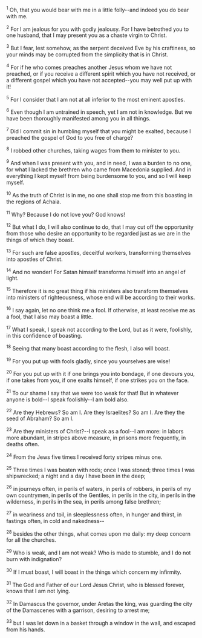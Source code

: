 <sup>1</sup> 
Oh, that you would bear with me in a little folly--and indeed you do bear with me. 

<sup>2</sup> 
For I am jealous for you with godly jealousy. For I have betrothed you to one husband, that I may present you as a chaste virgin to Christ. 

<sup>3</sup> 
But I fear, lest somehow, as the serpent deceived Eve by his craftiness, so your minds may be corrupted from the simplicity that is in Christ. 

<sup>4</sup> 
For if he who comes preaches another Jesus whom we have not preached, or if you receive a different spirit which you have not received, or a different gospel which you have not accepted--you may well put up with it! 

<sup>5</sup> 
For I consider that I am not at all inferior to the most eminent apostles. 

<sup>6</sup> 
Even though I am untrained in speech, yet I am not in knowledge. But we have been thoroughly manifested among you in all things. 

<sup>7</sup> 
Did I commit sin in humbling myself that you might be exalted, because I preached the gospel of God to you free of charge? 

<sup>8</sup> 
I robbed other churches, taking wages from them to minister to you. 

<sup>9</sup> 
And when I was present with you, and in need, I was a burden to no one, for what I lacked the brethren who came from Macedonia supplied. And in everything I kept myself from being burdensome to you, and so I will keep myself. 

<sup>10</sup> 
As the truth of Christ is in me, no one shall stop me from this boasting in the regions of Achaia. 

<sup>11</sup> 
Why? Because I do not love you? God knows! 

<sup>12</sup> 
But what I do, I will also continue to do, that I may cut off the opportunity from those who desire an opportunity to be regarded just as we are in the things of which they boast. 

<sup>13</sup> 
For such are false apostles, deceitful workers, transforming themselves into apostles of Christ. 

<sup>14</sup> 
And no wonder! For Satan himself transforms himself into an angel of light. 

<sup>15</sup> 
Therefore it is no great thing if his ministers also transform themselves into ministers of righteousness, whose end will be according to their works.

<sup>16</sup> 
I say again, let no one think me a fool. If otherwise, at least receive me as a fool, that I also may boast a little. 

<sup>17</sup> 
What I speak, I speak not according to the Lord, but as it were, foolishly, in this confidence of boasting. 

<sup>18</sup> 
Seeing that many boast according to the flesh, I also will boast. 

<sup>19</sup> 
For you put up with fools gladly, since you yourselves are wise! 

<sup>20</sup> 
For you put up with it if one brings you into bondage, if one devours you, if one takes from you, if one exalts himself, if one strikes you on the face. 

<sup>21</sup> 
To our shame I say that we were too weak for that! But in whatever anyone is bold--I speak foolishly--I am bold also.

<sup>22</sup> 
Are they Hebrews? So am I. Are they Israelites? So am I. Are they the seed of Abraham? So am I. 

<sup>23</sup> 
Are they ministers of Christ?--I speak as a fool--I am more: in labors more abundant, in stripes above measure, in prisons more frequently, in deaths often. 

<sup>24</sup> 
From the Jews five times I received forty stripes minus one. 

<sup>25</sup> 
Three times I was beaten with rods; once I was stoned; three times I was shipwrecked; a night and a day I have been in the deep; 

<sup>26</sup> 
in journeys often, in perils of waters, in perils of robbers, in perils of my own countrymen, in perils of the Gentiles, in perils in the city, in perils in the wilderness, in perils in the sea, in perils among false brethren; 

<sup>27</sup> 
in weariness and toil, in sleeplessness often, in hunger and thirst, in fastings often, in cold and nakedness-- 

<sup>28</sup> 
besides the other things, what comes upon me daily: my deep concern for all the churches. 

<sup>29</sup> 
Who is weak, and I am not weak? Who is made to stumble, and I do not burn with indignation? 

<sup>30</sup> 
If I must boast, I will boast in the things which concern my infirmity. 

<sup>31</sup> 
The God and Father of our Lord Jesus Christ, who is blessed forever, knows that I am not lying. 

<sup>32</sup> 
In Damascus the governor, under Aretas the king, was guarding the city of the Damascenes with a garrison, desiring to arrest me; 

<sup>33</sup> 
but I was let down in a basket through a window in the wall, and escaped from his hands.